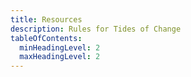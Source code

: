```yaml
---
title: Resources
description: Rules for Tides of Change
tableOfContents:
  minHeadingLevel: 2
  maxHeadingLevel: 2
---
```

